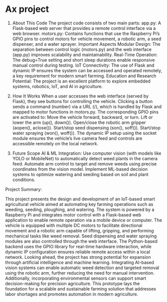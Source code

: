 # Ax project

1. About This Code
The project code consists of two main parts:
app.py: A Flask-based web server that provides a remote control interface via a web browser.
motors.py: Contains functions that use the Raspberry Pi’s GPIO pins to control motors for vehicle movement, a robotic arm, a seed dispenser, and a water sprayer.
 Important Aspects
Modular Design: The separation between control logic (motors.py) and the web interface (app.py) improves scalability and maintainability.
Real-Time Operation: The debug=True setting and short sleep durations enable responsive manual control during testing.
IoT Connectivity: The use of Flask and dynamic IP ensures the system can be accessed and operated remotely, a key requirement for modern smart farming.
Education and Research Potential: The project is an excellent platform to explore embedded systems, robotics, IoT, and AI in agriculture.


2. How It Works
When a user accesses the web interface (served by Flask), they see buttons for controlling the vehicle.
Clicking a button sends a command (number) via a URL (/<changepin>), which is handled by Flask and mapped to motor functions in motors.py.
The corresponding GPIO pins are activated to:
Move the vehicle forward, backward, or turn.
Lift or lower the arm (up(), down()).
Open/close the robotic arm gripper (aopen(), aclose()).
Start/stop seed dispensing (son(), soff()).
Start/stop water spraying (won(), woff()).
The dynamic IP setup using the socket module ensures the vehicle’s live camera feed and controls are accessible remotely on the local network.

3. Future Scope
AI & ML Integration:
Use computer vision (with models like YOLO or MobileNet) to automatically detect weed plants in the camera feed.
Automate arm control to target and remove weeds using precise coordinates from the vision model.
Implement ML-based decision systems to optimize watering and seeding based on soil and plant conditions.

Project Summary:

This project presents the design and development of an IoT-based smart agricultural vehicle aimed at automating key farming operations such as weeding, seeding, ploughing, and watering. The system is powered by a Raspberry Pi and integrates motor control with a Flask-based web application to enable remote operation via a mobile device or computer.
The vehicle is equipped with multiple DC motors to facilitate directional movement and a robotic arm capable of lifting, gripping, and performing mechanical tasks like weed removal. Seed dispensing and water spraying modules are also controlled through the web interface. The Python-based backend uses the GPIO library for real-time hardware interaction, while dynamic IP configuration ensures reliable remote access within a local network.
Looking ahead, the project has strong potential for expansion through artificial intelligence and machine learning. Integrating AI-based vision systems can enable automatic weed detection and targeted removal using the robotic arm, further reducing the need for manual intervention. Additionally, incorporating environmental sensors can support smart decision-making for precision agriculture.
This prototype lays the foundation for a scalable and sustainable farming solution that addresses labor shortages and promotes automation in modern agriculture.
